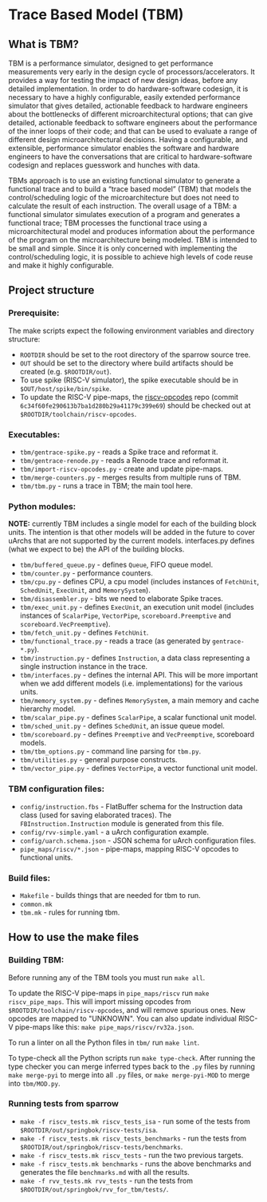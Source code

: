 # Trace Based Model (TBM)

## What is TBM?

TBM is a performance simulator, designed to get performance measurements very
early in the design cycle of processors/accelerators. It provides a way for
testing the impact of new design ideas, before any detailed implementation. In
order to do hardware-software codesign, it is necessary to have a highly
configurable, easily extended performance simulator that gives detailed,
actionable feedback to hardware engineers about the bottlenecks of different
microarchitectural options; that can give detailed, actionable feedback to
software engineers about the performance of the inner loops of their code; and
that can be used to evaluate a range of different design microarchitectural
decisions. Having a configurable, and extensible, performance simulator enables
the software and hardware engineers to have the conversations that are critical
to hardware-software codesign and replaces guesswork and hunches with data.

TBMs approach is to use an existing functional simulator to generate a
functional trace and to build a “trace based model” (TBM) that models the
control/scheduling logic of the microarchitecture but does not need to calculate
the result of each instruction. The overall usage of a TBM: a functional
simulator simulates execution of a program and generates a functional trace; TBM
processes the functional trace using a microarchitectural model and produces
information about the performance of the program on the microarchitecture being
modeled. TBM is intended to be small and simple. Since it is only concerned with
implementing the control/scheduling logic, it is possible to achieve high levels
of code reuse and make it highly configurable.

## Project structure

### Prerequisite:

The make scripts expect the following environment variables and directory
structure:

* `ROOTDIR` should be set to the root directory of the sparrow source tree.
* `OUT` should be set to the directory where build artifacts should be created
  (e.g. `$ROOTDIR/out`).
* To use spike (RISC-V simulator), the spike executable should be in
  `$OUT/host/spike/bin/spike`.
* To update the RISC-V pipe-maps, the
  [riscv-opcodes](https://github.com/riscv/riscv-opcodes) repo (commit
  `6c34f60fe290613b7ba1d280b29a41179c399e69`) should be checked out at
  `$ROOTDIR/toolchain/riscv-opcodes`.

### Executables:

- `tbm/gentrace-spike.py` - reads a Spike trace and reformat it.
- `tbm/gentrace-renode.py` - reads a Renode trace and reformat it.
- `tbm/import-riscv-opcodes.py` - create and update pipe-maps.
- `tbm/merge-counters.py` - merges results from multiple runs of TBM.
- `tbm/tbm.py` - runs a trace in TBM; the main tool here.

### Python modules:

**NOTE:** currently TBM includes a single model for each of the building block
units. The intention is that other models will be added in the future to cover
uArchs that are not supported by the current models. interfaces.py defines (what
we expect to be) the API of the building blocks.

- `tbm/buffered_queue.py` - defines `Queue`, FIFO queue model.
- `tbm/counter.py` - performance counters.
- `tbm/cpu.py` - defines CPU, a cpu model (includes instances of `FetchUnit`, `SchedUnit`,
  `ExecUnit`, and `MemorySystem`).
- `tbm/disassembler.py` - bits we need to elaborate Spike traces.
- `tbm/exec_unit.py` - defines `ExecUnit`, an execution unit model (includes instances of
  `ScalarPipe`, `VectorPipe`, `scoreboard.Preemptive` and `scoreboard.VecPreemptive`).
- `tbm/fetch_unit.py` - defines `FetchUnit`.
- `tbm/functional_trace.py` - reads a trace (as generated by `gentrace-*.py`).
- `tbm/instruction.py` - defines `Instruction`, a data class representing a single
  instruction instance in the trace.
- `tbm/interfaces.py` - defines the internal API. This will be more important when we
  add different models (i.e. implementations) for the various units.
- `tbm/memory_system.py` - defines `MemorySystem`, a main memory and cache hierarchy model.
- `tbm/scalar_pipe.py` - defines `ScalarPipe`, a scalar functional unit model.
- `tbm/sched_unit.py` - defines `SchedUnit`, an issue queue model.
- `tbm/scoreboard.py` - defines `Preemptive` and `VecPreemptive`, scoreboard models.
- `tbm/tbm_options.py` - command line parsing for `tbm.py`.
- `tbm/utilities.py` - general purpose constructs.
- `tbm/vector_pipe.py` - defines `VectorPipe`, a vector functional unit model.

### TBM configuration files:

- `config/instruction.fbs` - FlatBuffer schema for the Instruction data class (used for
  saving elaborated traces). The `FBInstruction.Instruction` module is generated
  from this file.
- `config/rvv-simple.yaml` - a uArch configuration example.
- `config/uarch.schema.json` - JSON schema for uArch configuration files.
- `pipe_maps/riscv/*.json` - pipe-maps, mapping RISC-V opcodes to functional units.

### Build files:

- `Makefile` - builds things that are needed for tbm to run.
- `common.mk`
- `tbm.mk` - rules for running tbm.


## How to use the make files

### Building TBM:

Before running any of the TBM tools you must run `make all`.

To update the RISC-V pipe-maps in `pipe_maps/riscv` run `make riscv_pipe_maps`.
This will import missing opcodes from `$ROOTDIR/toolchain/riscv-opcodes`, and
will remove spurious ones. New opcodes are mapped to "UNKNOWN". You can also
update individual RISC-V pipe-maps like this: `make pipe_maps/riscv/rv32a.json`.

To run a linter on all the Python files in `tbm/` run `make lint`.

To type-check all the Python scripts run `make type-check`. After running the
type checker you can merge inferred types back to the `.py` files by running
`make merge-pyi` to merge into all `.py` files, or `make merge-pyi-MOD` to
merge into `tbm/MOD.py`.

### Running tests from sparrow

- `make -f riscv_tests.mk riscv_tests_isa` - run some of the tests from `$ROOTDIR/out/springbok/riscv-tests/isa`.
- `make -f riscv_tests.mk riscv_tests_benchmarks` - run the tests from `$ROOTDIR/out/springbok/riscv-tests/benchmarks`.
- `make -f riscv_tests.mk riscv_tests` - run the two previous targets.
- `make -f riscv_tests.mk benchmarks` - runs the above benchmarks and generates
  the file `benchmarks.md` with all the results.
- `make -f rvv_tests.mk rvv_tests` - run the tests from `$ROOTDIR/out/springbok/rvv_for_tbm/tests/`.
